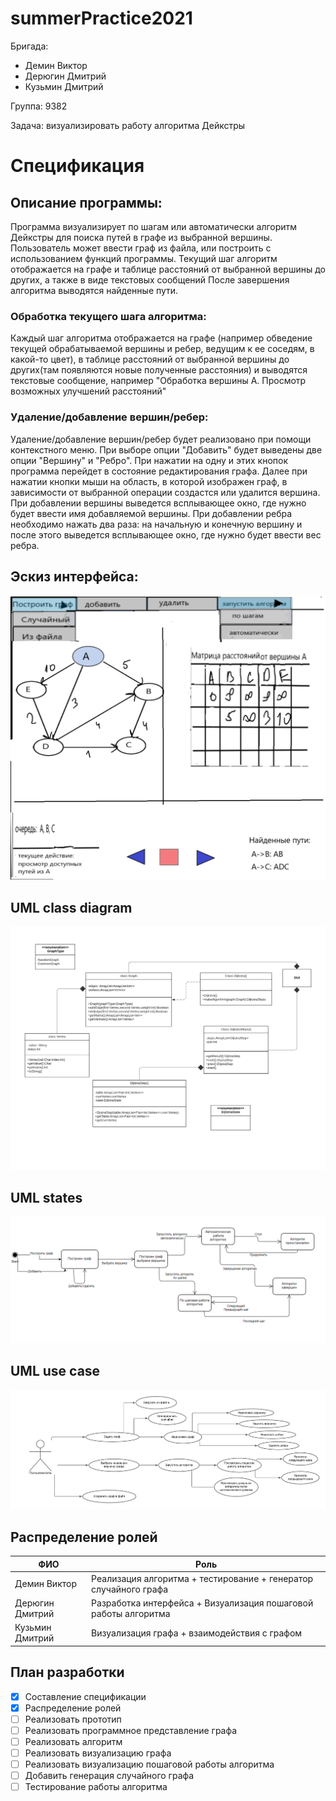 # summerPractice2021
Бригада: 
* Демин Виктор 
* Дерюгин Дмитрий 
* Кузьмин Дмитрий

Группа: 9382

Задача: визуализировать работу алгоритма Дейкстры

# Спецификация

## Описание программы: 
Программа визуализирует по шагам или автоматически алгоритм Дейкстры для поиска путей в графе из выбранной вершины.
Пользователь может ввести граф из файла, или построить с использованием функций программы.
Текущий шаг алгоритм отображается на графе и таблице расстояний от выбранной вершины до других, а также в виде текстовых сообщений
После завершения алгоритма выводятся найденные пути.

### Обработка текущего шага алгоритма:
Каждый шаг алгоритма отображается на графе (например обведение текущей обрабатываемой вершины и ребер, ведущим к ее соседям, в какой-то цвет),
в таблице расстояний от выбранной вершины до других(там появляются новые полученные расстояния) и выводятся текстовые сообщение, например "Обработка вершины A. Просмотр возможных улучшений расстояний"

### Удаление/добавление вершин/ребер:
Удаление/добавление вершин/ребер будет реализовано при помощи контекстного меню. При выборе опции "Добавить" будет выведены две опции "Вершину" и "Ребро". При нажатии на одну и этих кнопок программа перейдет в состояние редактирования графа. Далее при нажатии кнопки мыши на область, в которой изображен граф, в зависимости от выбранной операции создастся или удалится вершина. При добавлении вершины выведется всплывающее окно, где нужно будет ввести имя добавляемой вершины. При добавлении ребра необходимо нажать два раза: на начальную и конечную вершину и после этого выведется всплывающее окно, где нужно будет ввести вес ребра.

## Эскиз интерфейса:
  ![](images/gui.png)

## UML class diagram
  ![](images/classDiagram.png)

## UML states
  ![](images/states.png)

## UML use case
  ![](images/useCase.png)


## Распределение ролей

| ФИО           | Роль          |
| ------------- | ------------- |
| Демин Виктор  | Реализация алгоритма + тестирование + генератор случайного графа  |
| Дерюгин Дмитрий  | Разработка интерфейса + Визуализация пошаговой работы алгоритма  |
| Кузьмин Дмитрий  | Визуализация графа + взаимодействия с графом  |

## План разработки
- [x] Составление спецификации
- [x] Распределение ролей
- [ ] Реализовать прототип
- [ ] Реализовать программное представление графа 
- [ ] Реализовать алгоритм
- [ ] Реализовать визуализацию графа
- [ ] Реализовать визуализацию пошаговой работы алгоритма
- [ ] Добавить генерация случайного графа
- [ ] Тестирование работы алгоритма
